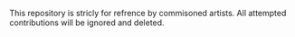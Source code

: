This repository is stricly for refrence by commisoned artists. All attempted contributions will be ignored and deleted.
